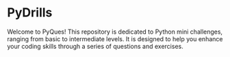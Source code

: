# PyDrills
 Welcome to PyQues! This repository is dedicated to Python mini challenges, ranging from basic to intermediate levels. It is designed to help you enhance your coding skills through a series of questions and exercises.
